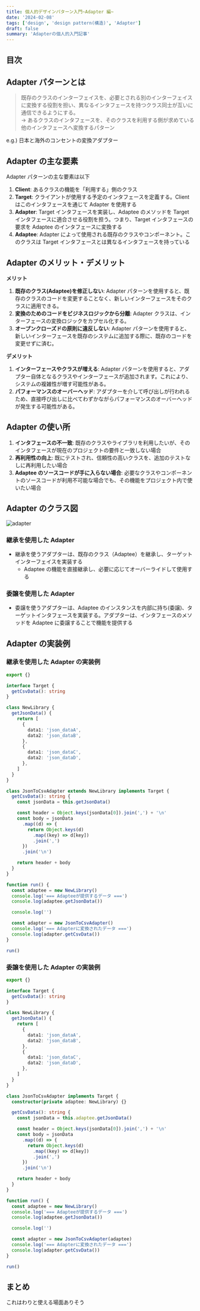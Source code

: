 ```yaml
---
title: 個人的デザインパターン入門~Adapter 編~
date: '2024-02-08'
tags: ['design', 'design pattern(構造)', 'Adapter']
draft: false
summary: 'Adapterの個人的入門記事'
---
```


## 目次

<TOCInline toc={props.toc} exclude="目次" toHeading={3} />

## Adapter パターンとは

> 既存のクラスのインターフェイスを、必要とされる別のインターフェイスに変換する役割を担い、異なるインタフェースを持つクラス同士が互いに通信できるようにする。  
> → あるクラスのインタフェースを、そのクラスを利用する側が求めている他のインタフェースへ変換するパターン

e.g.) 日本と海外のコンセントの変換アダプター

## Adapter の主な要素

Adapter パターンの主な要素は以下

1. **Client**: あるクラスの機能を「利用する」側のクラス
2. **Target**: クライアントが使用する予定のインタフェースを定義する。Client はこのインタフェースを通じて Adapter を使用する
3. **Adapter**: Target インタフェースを実装し、Adaptee のメソッドを Target インタフェースに適合させる役割を担う。つまり、Target インタフェースの要求を Adaptee のインタフェースに変換する
4. **Adaptee**: Adapter によって使用される既存のクラスやコンポーネント。このクラスは Target インタフェースとは異なるインタフェースを持っている

## Adapter のメリット・デメリット

**メリット**

1. **既存のクラス(Adaptee)を修正しない**: Adapter パターンを使用すると、既存のクラスのコードを変更することなく、新しいインターフェースをそのクラスに適用できる。
2. **変換のためのコードをビジネスロジックから分離**: Adapter クラスは、インターフェースの変換ロジックをカプセル化する。
3. **オープンクローズドの原則に違反しない**: Adapter パターンを使用すると、新しいインターフェースを既存のシステムに追加する際に、既存のコードを変更せずに済む。

**デメリット**

1. **インターフェースやクラスが増える**: Adapter パターンを使用すると、アダプター自体となるクラスやインターフェースが追加されます。これにより、システムの複雑性が増す可能性がある。
2. **パフォーマンスのオーバーヘッド**: アダプターを介して呼び出しが行われるため、直接呼び出しに比べてわずかながらパフォーマンスのオーバーヘッドが発生する可能性がある。

## Adapter の使い所

1. **インタフェースの不一致**: 既存のクラスやライブラリを利用したいが、そのインタフェースが現在のプロジェクトの要件と一致しない場合
2. **再利用性の向上**: 既にテストされ、信頼性の高いクラスを、追加のテストなしに再利用したい場合
3. **Adaptee のソースコードが手に入らない場合**: 必要なクラスやコンポーネントのソースコードが利用不可能な場合でも、その機能をプロジェクト内で使いたい場合

## Adapter のクラス図

![adapter](/static/images/design/design_pattern/adapter/adapter.png)

### 継承を使用した Adapter

- 継承を使うアダプターは、既存のクラス（Adaptee）を継承し、ターゲットインターフェイスを実装する
  - Adaptee の機能を直接継承し、必要に応じてオーバーライドして使用する

### 委譲を使用した Adapter

- 委譲を使うアダプターは、Adaptee のインスタンスを内部に持ち(委譲)、ターゲットインタフェースを実装する。アダプターは、インタフェースのメソッドを Adaptee に委譲することで機能を提供する

## Adapter の実装例

### 継承を使用した Adapter の実装例

```typescript
export {}

interface Target {
  getCsvData(): string
}

class NewLibrary {
  getJsonData() {
    return [
      {
        data1: 'json_dataA',
        data2: 'json_dataB',
      },
      {
        data1: 'json_dataC',
        data2: 'json_dataD',
      },
    ]
  }
}

class JsonToCsvAdapter extends NewLibrary implements Target {
  getCsvData(): string {
    const jsonData = this.getJsonData()

    const header = Object.keys(jsonData[0]).join(',') + '\n'
    const body = jsonData
      .map((d) => {
        return Object.keys(d)
          .map((key) => d[key])
          .join(',')
      })
      .join('\n')

    return header + body
  }
}

function run() {
  const adaptee = new NewLibrary()
  console.log('=== Adapteeが提供するデータ ===')
  console.log(adaptee.getJsonData())

  console.log('')

  const adapter = new JsonToCsvAdapter()
  console.log('=== Adapterに変換されたデータ ===')
  console.log(adapter.getCsvData())
}

run()
```

### 委譲を使用した Adapter の実装例

```typescript
export {}

interface Target {
  getCsvData(): string
}

class NewLibrary {
  getJsonData() {
    return [
      {
        data1: 'json_dataA',
        data2: 'json_dataB',
      },
      {
        data1: 'json_dataC',
        data2: 'json_dataD',
      },
    ]
  }
}

class JsonToCsvAdapter implements Target {
  constructor(private adaptee: NewLibrary) {}

  getCsvData(): string {
    const jsonData = this.adaptee.getJsonData()

    const header = Object.keys(jsonData[0]).join(',') + '\n'
    const body = jsonData
      .map((d) => {
        return Object.keys(d)
          .map((key) => d[key])
          .join(',')
      })
      .join('\n')

    return header + body
  }
}

function run() {
  const adaptee = new NewLibrary()
  console.log('=== Adapteeが提供するデータ ===')
  console.log(adaptee.getJsonData())

  console.log('')

  const adapter = new JsonToCsvAdapter(adaptee)
  console.log('=== Adapterに変換されたデータ ===')
  console.log(adapter.getCsvData())
}

run()
```

## まとめ

これはわりと使える場面ありそう
